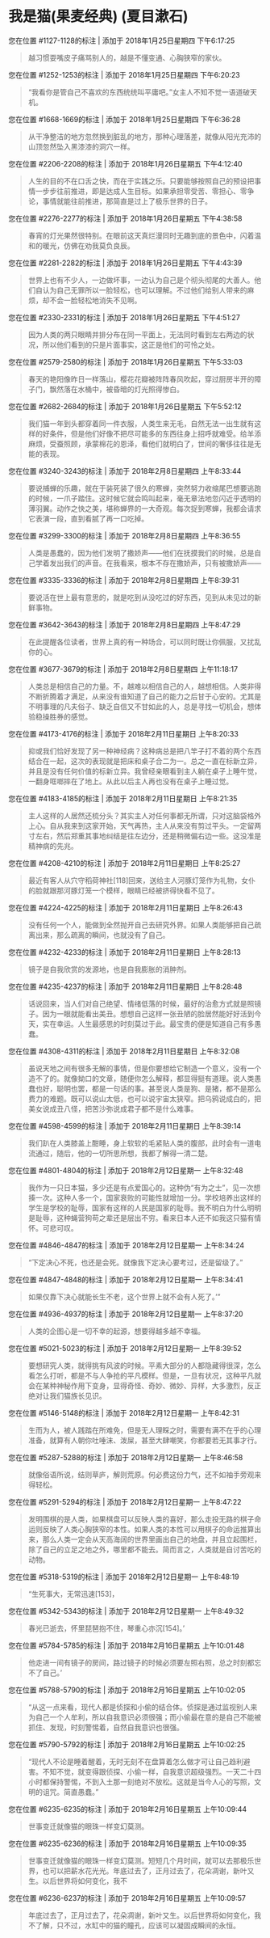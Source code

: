 # 我是猫(果麦经典) (夏目漱石)

您在位置 #1127-1128的标注 | 添加于 2018年1月25日星期四 下午6:17:25

>越习惯耍嘴皮子痛骂别人的，越是不懂变通、心胸狭窄的家伙。

您在位置 #1252-1253的标注 | 添加于 2018年1月25日星期四 下午6:20:23

>“我看你是管自己不喜欢的东西统统叫平庸吧。”女主人不知不觉一语道破天机。

您在位置 #1668-1669的标注 | 添加于 2018年1月25日星期四 下午6:36:28

>从干净整洁的地方忽然换到脏乱的地方，那种心理落差，就像从阳光充沛的山顶忽然坠入黑漆漆的洞穴一样。

您在位置 #2206-2208的标注 | 添加于 2018年1月26日星期五 下午4:12:40

>人生的目的不在口舌之快，而在于实践之乐。只要能够按照自己的预设把事情一步步往前推进，即是达成人生目标。如果承担零受苦、零担心、零争论，事情就能往前推进，那简直是过上了极乐世界的日子。

您在位置 #2276-2277的标注 | 添加于 2018年1月26日星期五 下午4:38:58

>春宵的灯光果然很特别。在眼前这天真烂漫同时无趣到底的景色中，闪着温和的暖光，仿佛在劝我莫负良辰。

您在位置 #2281-2282的标注 | 添加于 2018年1月26日星期五 下午4:43:39

>世界上也有不少人，一边做坏事，一边认为自己是个彻头彻尾的大善人。他们自认为自己无罪所以一脸轻松，也可以理解。不过他们给别人带来的麻烦，却不会一脸轻松地消失不见啊。

您在位置 #2330-2331的标注 | 添加于 2018年1月26日星期五 下午4:51:27

>因为人类的两只眼睛并排分布在同一平面上，无法同时看到左右两边的状况，所以他们看到的只是片面事实，这正是他们的可怜之处。

您在位置 #2579-2580的标注 | 添加于 2018年1月26日星期五 下午5:33:03

>春天的艳阳像昨日一样落山，樱花花瓣被阵阵春风吹起，穿过厨房半开的障子门，飘然落在水桶中，被昏暗的灯光照得惨白。

您在位置 #2682-2684的标注 | 添加于 2018年1月26日星期五 下午5:52:12

>我们猫一年到头都穿着同一件衣服，人类生来无毛，自然无法一出生就有这样的好条件，但是他们好像不把尽可能多的东西往身上招呼就难受。给羊添麻烦，受蚕照顾，承蒙棉花的恩泽，看他们就明白了，世间的奢侈往往是无能的表现。

您在位置 #3240-3243的标注 | 添加于 2018年2月8日星期四 上午8:33:44

>要说捕蝉的乐趣，就在于装死装了很久的寒蝉，突然努力收缩尾巴想要逃跑的时候，一爪子踏住。这时候它就会鸣叫起来，毫无章法地忽闪近乎透明的薄羽翼。动作之快之美，堪称蝉界的一大奇观。每次捉到寒蝉，我都会请求它表演一段，直到看腻了再一口吃掉。

您在位置 #3299-3300的标注 | 添加于 2018年2月8日星期四 上午8:36:55

>人类是愚蠢的，因为他们发明了撒娇声——他们在抚摸我们的时候，总是自己学着发出我们的声音。在我看来，根本不存在撒娇声，只有被撒娇声——

您在位置 #3335-3336的标注 | 添加于 2018年2月8日星期四 上午8:39:31

>要说活在世上最有意思的，就是吃到从没吃过的好东西，见到从未见过的新鲜事物。

您在位置 #3642-3643的标注 | 添加于 2018年2月8日星期四 上午8:47:29

>在此提醒各位读者，世界上真的有一种场合，可以同时既让你佩服，又扰乱你的心。

您在位置 #3677-3679的标注 | 添加于 2018年2月8日星期四 上午11:18:17

>人类总是相信自己的力量。不，越难以相信自己的人，越想相信。人类非得不断折腾着才满足，从来没有谁知道了自己的能力之后甘于心安的。尤其是不明事理的凡夫俗子、缺乏自信又不甘如此的人，总是寻找一切机会，想体验稳操胜券的感觉。

您在位置 #4173-4176的标注 | 添加于 2018年2月11日星期日 上午8:20:33

>抑或我们恰好发现了另一种神经病？这种病总是把八竿子打不着的两个东西结合在一起，这次的表现就是把床和桌子合二为一。总之一直在标新立异，并且是没有任何价值的标新立异。我曾经亲眼看到主人躺在桌子上睡午觉，一翻身哐啷摔在了地上。从此以后主人再也没有在桌子上睡过觉。

您在位置 #4183-4185的标注 | 添加于 2018年2月11日星期日 上午8:21:35

>主人这样的人居然还梳分头？其实主人对任何事都无所谓，只对这脑袋格外上心。自从我来到这家开始，天气再热，主人从来没有剪过平头。一定留两寸左右，然后郑重其事地纠结是往左边分，还是稍微偏右边一些。这没准是精神病的先兆。

您在位置 #4208-4210的标注 | 添加于 2018年2月11日星期日 上午8:25:27

>最近有客人从穴守稻荷神社[118]回来，送给主人河豚灯笼作为礼物，女仆的脸就跟那河豚灯笼一个模样，眼睛已经被挤得快看不见了。

您在位置 #4224-4225的标注 | 添加于 2018年2月11日星期日 上午8:26:43

>没有任何一个人，能做到全然抛开自己去研究外界。如果人类能够把自己疏离出来，那么疏离的瞬间，也就没有了自己。

您在位置 #4232-4233的标注 | 添加于 2018年2月11日星期日 上午8:28:13

>镜子是自我欣赏的发源地，也是自我膨胀的消肿剂。

您在位置 #4235-4237的标注 | 添加于 2018年2月11日星期日 上午8:28:48

>话说回来，当人们对自己绝望、情绪低落的时候，最好的治愈方式就是照镜子。因为一眼就能看出美丑。想想自己这样一张丑陋的脸居然能好好活到今天，实在幸运。人生最感恩的时刻莫过于此。最宝贵的便是知道自己有多愚蠢。

您在位置 #4308-4311的标注 | 添加于 2018年2月11日星期日 上午8:32:08

>虽说天地之间有很多无解的事情，但是你要想给它制造一个意义，没有一个造不了的。就像拗口的文章，随便你怎么解释，都显得挺有道理。说人类愚蠢也好，聪明也罢，都是一句话的事。甚至说人类是狗、是猪，都不是那么费力的难题。既可以说山太低，也可以说宇宙太狭窄。把乌鸦说成白的，把美女说成丑八怪，把苦沙弥说成君子都不是什么难事。

您在位置 #4598-4599的标注 | 添加于 2018年2月11日星期日 上午8:39:14

>我们趴在人类膝盖上酣睡，身上软软的毛紧贴人类的腹部，此时会有一道电流通过，随后，他的一切所思所想，我都了解得一清二楚。

您在位置 #4801-4804的标注 | 添加于 2018年2月12日星期一 上午8:32:48

>我作为一只日本猫，多少还是有点爱国心的。这种伪“有为之士”，见一次想揍一次。这种人多一个，国家衰败的可能性就增加一分。学校培养出这样的学生是学校的耻辱，国家有这样的人民是国家的耻辱。我不明白为什么明明是耻辱，这种蝇营狗苟之辈还是层出不穷。看来日本人还不如我这只猫有情怀。可悲可叹。

您在位置 #4846-4847的标注 | 添加于 2018年2月12日星期一 上午8:34:24

>“下定决心不死，也还是会死。就像我下定决心要考过，还是留级了。”

您在位置 #4847-4848的标注 | 添加于 2018年2月12日星期一 上午8:34:41

>如果仅靠下决心就能长生不老，这个世界上就不会有人死了。’”

您在位置 #4936-4937的标注 | 添加于 2018年2月12日星期一 上午8:37:20

>人类的企图心是一切不幸的起源，想要得越多越不幸福。

您在位置 #5021-5023的标注 | 添加于 2018年2月12日星期一 上午8:39:52

>要想研究人类，就得挑有风波的时候。平素大部分的人都隐藏得很深，怎么看怎么打听，都是不与人争抢的平凡模样。但是，一旦有状况，这种平凡就会在某种神秘作用下变身，显得奇怪、奇妙、微妙、异样，大多激烈，反正绝对让我们猫族长见识。

您在位置 #5146-5148的标注 | 添加于 2018年2月12日星期一 上午8:42:31

>生而为人，被人践踏在所难免，但是无人理睬之时，需要有满不在乎的心理准备，就算有人朝你吐唾沫、泼屎，甚至大肆嘲笑，你都要若无其事才行。

您在位置 #5287-5288的标注 | 添加于 2018年2月12日星期一 上午8:46:58

>就像俗语所说，结则草庐，解则荒原。何必费这份力气，还不如袖手旁观来得轻松。

您在位置 #5291-5294的标注 | 添加于 2018年2月12日星期一 上午8:47:22

>发明围棋的是人类，如果棋盘可以反映人类的喜好，那么走投无路的棋子命运则反映了人类心胸狭窄的本性。如果人类的本性可以用棋子的命运推算出来，那么人类一定会从天高海阔的世界里画出自己的地盘，并且立起围栏，除了自己的立足之地之外，哪里都不能去。简而言之，人类就是自讨苦吃的动物。

您在位置 #5318-5319的标注 | 添加于 2018年2月12日星期一 上午8:48:19

>“生死事大，无常迅速[153]，

您在位置 #5342-5343的标注 | 添加于 2018年2月12日星期一 上午8:49:32

>春光已逝去，怀里琵琶抱不住，琴重心亦沉[154]。’

您在位置 #5784-5785的标注 | 添加于 2018年2月16日星期五 上午10:01:48

>他走进一间有镜子的房间，路过镜子的时候必须要左照右照，总之时刻都忘不了自己。’

您在位置 #5788-5790的标注 | 添加于 2018年2月16日星期五 上午10:02:05

>“从这一点来看，现代人都是侦探和小偷的结合体。侦探是通过监视别人来为自己一个人牟利，所以自我意识必须很强；而小偷最在意的是自己不能被抓住、发现，时刻警惕着，自然自我意识也很强。

您在位置 #5790-5792的标注 | 添加于 2018年2月16日星期五 上午10:02:25

>“现代人不论是睡着醒着，无时无刻不在盘算着怎么做才可让自己趋利避害。不知不觉，就变得跟侦探、小偷一样，自我意识超级强烈。一天二十四小时都保持警惕，不到入土那一刻绝对不放松。这就是当今人心的写照，文明的诅咒。简直愚蠢。”

您在位置 #6235-6235的标注 | 添加于 2018年2月16日星期五 上午10:09:44

>世事变迁就像猫的眼珠一样变幻莫测。

您在位置 #6235-6236的标注 | 添加于 2018年2月16日星期五 上午10:09:35

>世事变迁就像猫的眼珠一样变幻莫测。短短几个月时间，就可以去那极乐世界，也可以把薪水花光光。年底过去了，正月过去了，花朵凋谢，新叶又生。以后世界将如何变化，我不

您在位置 #6236-6237的标注 | 添加于 2018年2月16日星期五 上午10:09:57

>年底过去了，正月过去了，花朵凋谢，新叶又生。以后世界将如何变化，我不了解，只不过，水缸中的猫的瞳孔，应该可以凝固成瞬间的永恒。